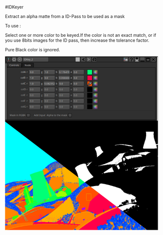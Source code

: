 #IDKeyer

Extract an alpha matte from a ID-Pass to be used as a mask

To use :

Select one or more color to be keyed.If the color is not an exact match, or if you use 8bits images for the ID pass, then increase the tolerance factor.

Pure Black color is ignored.

![Screenshot](Resources/ScreenShot.jpg)
